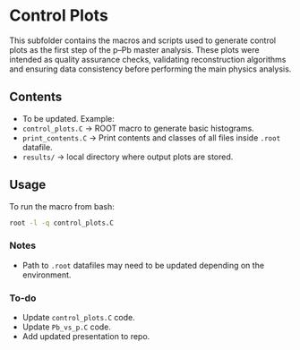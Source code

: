 # Control Plots

This subfolder contains the macros and scripts used to generate control plots as the first step of the p–Pb master analysis. 
These plots were intended as quality assurance checks, validating reconstruction algorithms and ensuring data consistency before performing the main physics analysis.

## Contents
- To be updated. Example:
- `control_plots.C` -> ROOT macro to generate basic histograms.
- `print_contents.C` -> Print contents and classes of all files inside `.root` datafile.
- `results/` -> local directory where output plots are stored.

## Usage
To run the macro from bash:
```bash
root -l -q control_plots.C
```

### Notes
- Path to `.root` datafiles may need to be updated depending on the environment.

### To-do
- Update `control_plots.C` code.
- Update `Pb_vs_p.C` code.
- Add updated presentation to repo.

